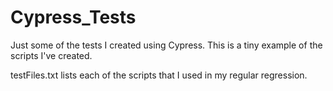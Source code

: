 # Cypress_Tests
Just some of the tests I created using Cypress. This is a tiny example of the scripts I've created.


testFiles.txt lists each of the scripts that I used in my regular regression.
